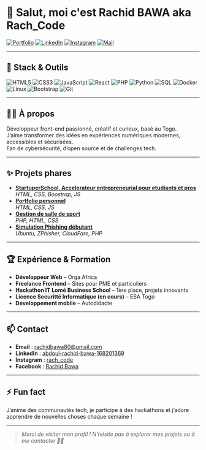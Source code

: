 # 👋 Salut, moi c'est Rachid BAWA aka Rach_Code

[![Portfolio](https://img.shields.io/badge/Portfolio-Visit-blue?logo=github)](https://rachcode.netlify.app/)
[![LinkedIn](https://img.shields.io/badge/LinkedIn-Connect-blue?logo=linkedin)](www.linkedin.com/in/abdoul-rachid-bawa-)
[![Instagram](https://img.shields.io/badge/Instagram-Follow-E4405F?logo=instagram)](https://www.instagram.com/rach_code/?__pwa=1)
[![Mail](https://img.shields.io/badge/Email-Contact-0078D4?logo=gmail)](mailto:rachidbawa80@gmail.com)

---

## 🚀 Stack & Outils

![HTML5](https://img.shields.io/badge/HTML5-E34F26?logo=html5&logoColor=white)
![CSS3](https://img.shields.io/badge/CSS3-1572B6?logo=css3&logoColor=white)
![JavaScript](https://img.shields.io/badge/JavaScript-F7DF1E?logo=javascript&logoColor=black)
![React](https://img.shields.io/badge/React-20232A?logo=react&logoColor=61DAFB)
![PHP](https://img.shields.io/badge/PHP-777BB4?logo=php&logoColor=white)
![Python](https://img.shields.io/badge/Python-3776AB?logo=python&logoColor=white)
![SQL](https://img.shields.io/badge/SQL-003B57?logo=mysql&logoColor=white)
![Docker](https://img.shields.io/badge/Docker-2496ED?logo=docker&logoColor=white)
![Linux](https://img.shields.io/badge/Linux-FCC624?logo=linux&logoColor=black)
![Bootstrap](https://img.shields.io/badge/Bootstrap-7952B3?logo=bootstrap&logoColor=white)
![Git](https://img.shields.io/badge/Git-F05032?logo=git&logoColor=white)

---

## 👨‍💻 À propos

Développeur front-end passionné, créatif et curieux, basé au Togo.  
J’aime transformer des idées en expériences numériques modernes, accessibles et sécurisées.  
Fan de cybersécurité, d’open source et de challenges tech.

---

## ✨ Projets phares

- **[StartuperSchool, Accelerateur entrepreneurial pour etudiants et pros](https://startuperschool.orga-africa.com/)**  
  _HTML, CSS, Boostrap, JS_
- **[Portfolio personnel](https://github.com/Airkid29)**  
  _HTML, CSS, JS_
- **[Gestion de salle de sport](https://github.com/Airkid29/fitness_class)**  
  _PHP, HTML, CSS_
- **[Simulation Phishing débutant](Assets/Simu%20Attaque%20Phishing%20Débutant%20(1).pdf)**  
  _Ubuntu, ZPhisher, CloudFare, PHP_

---

## 🏆 Expérience & Formation

- **Développeur Web** – Orga Africa
- **Freelance Frontend** – Sites pour PME et particuliers
- **Hackathon IT Lomé Business School** – 1ère place, projets innovants
- **Licence Securitté Informatique (en cours)** – ESA Togo
- **Developpement mobile** – Autodidacte

---

## 📫 Contact

- **Email** : rachidbawa80@gmail.com
- **LinkedIn** : [abdoul-rachid-bawa-168201369](https://www.linkedin.com/in/abdoul-rachid-bawa-168201369/)
- **Instagram** : [rach_code](https://www.instagram.com/rach_code/?__pwa=1)
- **Facebook** : [Rachid Bawa](https://www.facebook.com/profile.php?id=100069793652164)

---

## ⚡ Fun fact

J’anime des communautés tech, je participe à des hackathons et j’adore apprendre de nouvelles choses chaque semaine !

---

> _Merci de visiter mon profil ! N’hésite pas à explorer mes projets ou à me contacter 👨‍💻_
